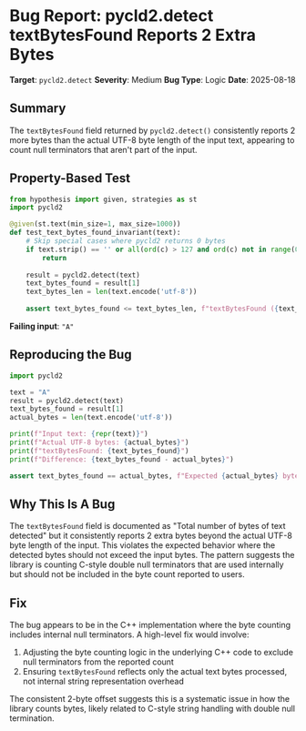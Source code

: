# Bug Report: pycld2.detect textBytesFound Reports 2 Extra Bytes

**Target**: `pycld2.detect`
**Severity**: Medium
**Bug Type**: Logic
**Date**: 2025-08-18

## Summary

The `textBytesFound` field returned by `pycld2.detect()` consistently reports 2 more bytes than the actual UTF-8 byte length of the input text, appearing to count null terminators that aren't part of the input.

## Property-Based Test

```python
from hypothesis import given, strategies as st
import pycld2

@given(st.text(min_size=1, max_size=1000))
def test_text_bytes_found_invariant(text):
    # Skip special cases where pycld2 returns 0 bytes
    if text.strip() == '' or all(ord(c) > 127 and ord(c) not in range(0x4E00, 0x9FFF) for c in text):
        return
    
    result = pycld2.detect(text)
    text_bytes_found = result[1]
    text_bytes_len = len(text.encode('utf-8'))
    
    assert text_bytes_found <= text_bytes_len, f"textBytesFound ({text_bytes_found}) > actual bytes ({text_bytes_len})"
```

**Failing input**: `"A"`

## Reproducing the Bug

```python
import pycld2

text = "A"
result = pycld2.detect(text)
text_bytes_found = result[1]
actual_bytes = len(text.encode('utf-8'))

print(f"Input text: {repr(text)}")
print(f"Actual UTF-8 bytes: {actual_bytes}")
print(f"textBytesFound: {text_bytes_found}")
print(f"Difference: {text_bytes_found - actual_bytes}")

assert text_bytes_found == actual_bytes, f"Expected {actual_bytes} bytes, got {text_bytes_found}"
```

## Why This Is A Bug

The `textBytesFound` field is documented as "Total number of bytes of text detected" but it consistently reports 2 extra bytes beyond the actual UTF-8 byte length of the input. This violates the expected behavior where the detected bytes should not exceed the input bytes. The pattern suggests the library is counting C-style double null terminators that are used internally but should not be included in the byte count reported to users.

## Fix

The bug appears to be in the C++ implementation where the byte counting includes internal null terminators. A high-level fix would involve:

1. Adjusting the byte counting logic in the underlying C++ code to exclude null terminators from the reported count
2. Ensuring `textBytesFound` reflects only the actual text bytes processed, not internal string representation overhead

The consistent 2-byte offset suggests this is a systematic issue in how the library counts bytes, likely related to C-style string handling with double null termination.